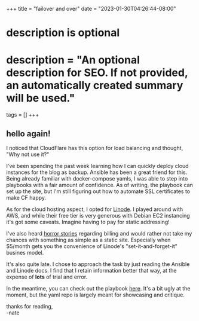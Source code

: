 +++
title = "failover and over"
date = "2023-01-30T04:26:44-08:00"

#
# description is optional
#
# description = "An optional description for SEO. If not provided, an automatically created summary will be used."

tags = []
+++

## hello again!

I noticed that CloudFlare has this option for load balancing and thought, "Why not use it?"

I've been spending the past week learning how I can quickly deploy cloud instances for the blog as backup. Ansible has been a great friend for this. Being already familiar with docker-compose yamls, I was able to step into playbooks with a fair amount of confidence. As of writing, the playbook can set up the site, but I'm still figuring out how to automate SSL certificates to make CF happy.

As for the cloud hosting aspect, I opted for [Linode](https://nate.unpass.net/images/linodedash.png). I played around with AWS, and while their free tier is very generous with Debian EC2 instancing it's got some caveats. Imagine having to pay for static addressing!

I've also heard [horror stories](https://www.reddit.com/r/aws/comments/g1ve18/i_am_charged_60k_on_aws_without_using_anything/) regarding billing and would rather not take my chances with something as simple as a static site. Especially when $5/month gets you the convenience of Linode's "set-it-and-forget-it" busines model. 

It's also quite late. I chose to approach the task by just reading the Ansible and Linode docs. I find that I retain information better that way, at the expense of **lots** of trial and error.

In the meantime, you can check out the playbook [here](https://github.com/unpass/yamls). It's a bit ugly at the moment, but the yaml repo is largely meant for showcasing and critique.

thanks for reading,\
-nate

